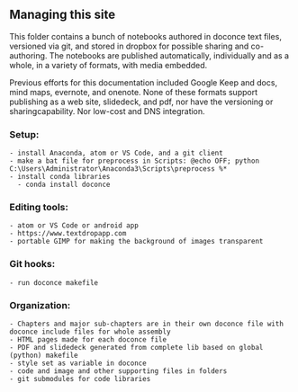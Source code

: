 ## Managing this site 
This folder contains a bunch of notebooks authored in doconce text files, versioned via git, and stored in dropbox for possible sharing and co-authoring. The notebooks are published automatically, individually and as a whole, in a variety of formats, with media embedded.

Previous efforts for this documentation included Google Keep and docs, mind maps, evernote, and onenote. None of these formats support publishing as a web site, slidedeck, and pdf, nor have the versioning or sharingcapability. Nor low-cost and DNS integration.

### Setup:
    - install Anaconda, atom or VS Code, and a git client
    - make a bat file for preprocess in Scripts: @echo OFF; python C:\Users\Administrator\Anaconda3\Scripts\preprocess %*
    - install conda libraries
      - conda install doconce
### Editing tools:
    - atom or VS Code or android app
    - https://www.textdropapp.com
    - portable GIMP for making the background of images transparent
### Git hooks:
    - run doconce makefile
### Organization:
    - Chapters and major sub-chapters are in their own doconce file with doconce include files for whole assembly
    - HTML pages made for each doconce file
    - PDF and slidedeck generated from complete lib based on global (python) makefile
    - style set as variable in doconce
    - code and image and other supporting files in folders
    - git submodules for code libraries
